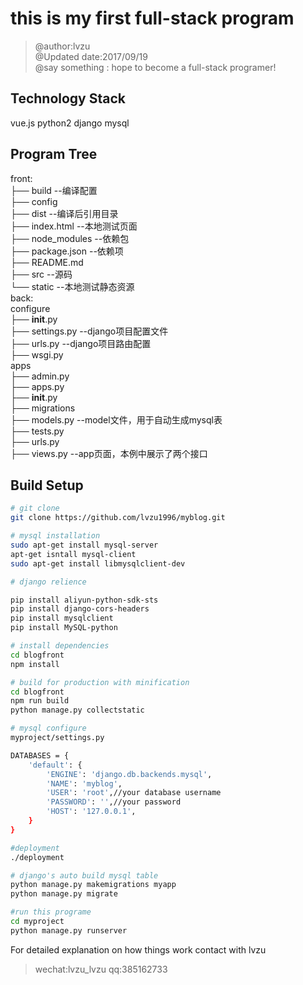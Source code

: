 # this is my first full-stack program

>@author:lvzu  
>@Updated date:2017/09/19  
>@say something : hope to become a full-stack programer!  

## Technology Stack

vue.js python2 django mysql

## Program Tree
front:  
├── build --编译配置  
├── config  
├── dist  --编译后引用目录  
├── index.html  --本地测试页面  
├── node_modules  --依赖包  
├── package.json  --依赖项  
├── README.md  
├── src  --源码  
└── static  --本地测试静态资源  
back:  
configure  
├── __init__.py  
├── settings.py  --django项目配置文件  
├── urls.py  --django项目路由配置  
├── wsgi.py  
apps  
├── admin.py  
├── apps.py  
├── __init__.py  
├── migrations  
├── models.py  --model文件，用于自动生成mysql表  
├── tests.py  
├── urls.py  
├── views.py  --app页面，本例中展示了两个接口  


## Build Setup

``` bash
# git clone
git clone https://github.com/lvzu1996/myblog.git

# mysql installation
sudo apt-get install mysql-server
apt-get isntall mysql-client
sudo apt-get install libmysqlclient-dev

# django relience

pip install aliyun-python-sdk-sts
pip install django-cors-headers
pip install mysqlclient
pip install MySQL-python

# install dependencies
cd blogfront
npm install

# build for production with minification
cd blogfront
npm run build
python manage.py collectstatic

# mysql configure
myproject/settings.py

DATABASES = {
    'default': {
        'ENGINE': 'django.db.backends.mysql',
        'NAME': 'myblog',
        'USER': 'root',//your database username
        'PASSWORD': '',//your password
        'HOST': '127.0.0.1',
    }
}

#deployment
./deployment

# django's auto build mysql table
python manage.py makemigrations myapp
python manage.py migrate

#run this programe
cd myproject
python manage.py runserver
```

For detailed explanation on how things work
contact with lvzu
>wechat:lvzu_lvzu
qq:385162733
